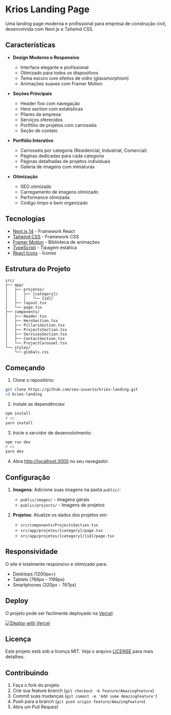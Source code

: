 # Krios Landing Page

Uma landing page moderna e profissional para empresa de construção civil, desenvolvida com Next.js e Tailwind CSS.

## Características

- **Design Moderno e Responsivo**
  - Interface elegante e profissional
  - Otimizado para todos os dispositivos
  - Tema escuro com efeitos de vidro (glassmorphism)
  - Animações suaves com Framer Motion

- **Seções Principais**
  - Header fixo com navegação
  - Hero section com estatísticas
  - Pilares da empresa
  - Serviços oferecidos
  - Portfólio de projetos com carrosséis
  - Seção de contato

- **Portfólio Interativo**
  - Carrosséis por categoria (Residencial, Industrial, Comercial)
  - Páginas dedicadas para cada categoria
  - Páginas detalhadas de projetos individuais
  - Galeria de imagens com miniaturas

- **Otimização**
  - SEO otimizado
  - Carregamento de imagens otimizado
  - Performance otimizada
  - Código limpo e bem organizado

## Tecnologias

- [Next.js 14](https://nextjs.org/) - Framework React
- [Tailwind CSS](https://tailwindcss.com/) - Framework CSS
- [Framer Motion](https://www.framer.com/motion/) - Biblioteca de animações
- [TypeScript](https://www.typescriptlang.org/) - Tipagem estática
- [React Icons](https://react-icons.github.io/react-icons/) - Ícones

## Estrutura do Projeto

```
src/
├── app/
│   ├── projetos/
│   │   ├── [category]/
│   │   │   └── [id]/
│   ├── layout.tsx
│   └── page.tsx
├── components/
│   ├── Header.tsx
│   ├── HeroSection.tsx
│   ├── PillarsSection.tsx
│   ├── ProjectsSection.tsx
│   ├── ServicesSection.tsx
│   ├── ContactSection.tsx
│   └── ProjectCarousel.tsx
└── styles/
    └── globals.css
```

## Começando

1. Clone o repositório:
```bash
git clone https://github.com/seu-usuario/krios-landing.git
cd krios-landing
```

2. Instale as dependências:
```bash
npm install
# ou
yarn install
```

3. Inicie o servidor de desenvolvimento:
```bash
npm run dev
# ou
yarn dev
```

4. Abra [http://localhost:3000](http://localhost:3000) no seu navegador.

## Configuração

1. **Imagens**: Adicione suas imagens na pasta `public/`:
   - `public/images/` - Imagens gerais
   - `public/projects/` - Imagens de projetos

2. **Projetos**: Atualize os dados dos projetos em:
   - `src/components/ProjectsSection.tsx`
   - `src/app/projetos/[category]/page.tsx`
   - `src/app/projetos/[category]/[id]/page.tsx`

## Responsividade

O site é totalmente responsivo e otimizado para:
- Desktops (1200px+)
- Tablets (768px - 1199px)
- Smartphones (320px - 767px)

## Deploy

O projeto pode ser facilmente deployado na [Vercel](https://vercel.com):

[![Deploy with Vercel](https://vercel.com/button)](https://vercel.com/new/clone?repository-url=https://github.com/seu-usuario/krios-landing)

## Licença

Este projeto está sob a licença MIT. Veja o arquivo [LICENSE](LICENSE) para mais detalhes.

## Contribuindo

1. Faça o fork do projeto
2. Crie sua feature branch (`git checkout -b feature/AmazingFeature`)
3. Commit suas mudanças (`git commit -m 'Add some AmazingFeature'`)
4. Push para a branch (`git push origin feature/AmazingFeature`)
5. Abra um Pull Request

